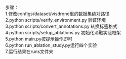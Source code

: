 步骤：  
1.修改configs/dataset/visdrone里的数据集绝对路径  
2.python scripts/verify_environment.py 验证环境  
3.python scripts/convert_annotations.py 转换标签格式  
4.python scripts/setup_ablations.py 初始化消融实验框架  
5.python main.py按提示操作即可  
6.python run_ablation_study.py运行四个实验  
7.运行结果在runs文件夹

